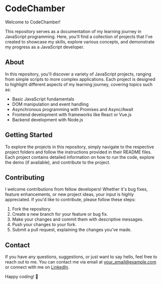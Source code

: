 # CodeChamber

Welcome to CodeChamber!

This repository serves as a documentation of my learning journey in JavaScript programming. Here, you'll find a collection of projects that I've created to showcase my skills, explore various concepts, and demonstrate my progress as a JavaScript developer.

## About

In this repository, you'll discover a variety of JavaScript projects, ranging from simple scripts to more complex applications. Each project is designed to highlight different aspects of my learning journey, covering topics such as:

- Basic JavaScript fundamentals
- DOM manipulation and event handling
- Asynchronous programming with Promises and Async/Await
- Frontend development with frameworks like React or Vue.js
- Backend development with Node.js


## Getting Started

To explore the projects in this repository, simply navigate to the respective project folders and follow the instructions provided in their README files. Each project contains detailed information on how to run the code, explore the demo (if available), and contribute to the project.

## Contributing

I welcome contributions from fellow developers! Whether it's bug fixes, feature enhancements, or new project ideas, your input is highly appreciated. If you'd like to contribute, please follow these steps:

1. Fork the repository.
2. Create a new branch for your feature or bug fix.
3. Make your changes and commit them with descriptive messages.
4. Push your changes to your fork.
5. Submit a pull request, explaining the changes you've made.

## Contact

If you have any questions, suggestions, or just want to say hello, feel free to reach out to me. You can contact me via email at [your_email@example.com](mailto:neerbalodi8@gmail.com) or connect with me on [LinkedIn](https://www.linkedin.com/in/neeraj-balodi-62927a186/).

Happy coding! 🚀